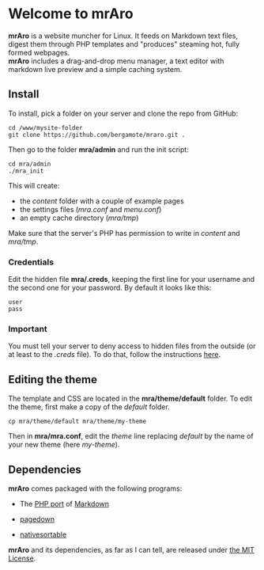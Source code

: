 Welcome to mrAro
================

**mrAro** is a website muncher for Linux. It feeds on Markdown text files, digest them through PHP templates and "produces" steaming hot, fully formed webpages.  
**mrAro** includes a drag-and-drop menu manager, a text editor with markdown live preview and a simple caching system.


Install
-------

To install, pick a folder on your server and clone the repo from GitHub:

    cd /www/mysite-folder
    git clone https://github.com/bergamote/mraro.git .

Then go to the folder **mra/admin** and run the init script:

    cd mra/admin
    ./mra_init

This will create:

- the *content* folder with a couple of example pages
- the settings files (*mra.conf* and *menu.conf*)
- an empty cache directory (*mra/tmp*)

Make sure that the server's PHP has permission to write in *content* and *mra/tmp*.

### Credentials

Edit the hidden file **mra/.creds**, keeping the first line for your username and the second one for your password. By default it looks like this:

    user
    pass


### Important

You must tell your server to deny access to hidden files from the outside (or at least to the _.creds_ file). To do that, follow the instructions [here](http://www.unixpearls.com/nginx-how-to-deny-dot-file-requests/).

Editing the theme
-----------------

The template and CSS are located in the **mra/theme/default** folder. To edit the theme, first make a copy of the _default_ folder.

    cp mra/theme/default mra/theme/my-theme

Then in **mra/mra.conf**, edit the _theme_ line replacing _default_ by the name of your new theme (here _my-theme_).

## Dependencies

**mrAro** comes packaged with the following programs:

- The [PHP port][2] of [Markdown][1]
- [pagedown][3]
- [nativesortable][4]
    

  [1]: http://daringfireball.net/projects/markdown/
  [2]: http://michelf.ca/projects/php-markdown/
  [3]: https://code.google.com/p/pagedown/
  [4]: https://github.com/bgrins/nativesortable

**mrAro** and its dependencies, as far as I can tell, are released under [the MIT License](http://opensource.org/licenses/MIT).            

                      
